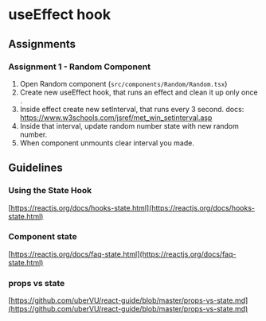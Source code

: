 # useEffect hook

## Assignments

### Assignment 1 - Random Component

1. Open Random component (`src/components/Random/Random.tsx`)
2. Create new useEffect hook, that runs an effect and clean it up only once .
3. Inside effect create new setInterval, that runs every 3 second.
   docs: https://www.w3schools.com/jsref/met_win_setinterval.asp
4. Inside that interval, update random number state with new random number.
5. When component unmounts clear interval you made.

## Guidelines

### Using the State Hook

[https://reactjs.org/docs/hooks-state.html](https://reactjs.org/docs/hooks-state.html)

### Component state

[https://reactjs.org/docs/faq-state.html](https://reactjs.org/docs/faq-state.html)

### props vs state

[https://github.com/uberVU/react-guide/blob/master/props-vs-state.md](https://github.com/uberVU/react-guide/blob/master/props-vs-state.md)
